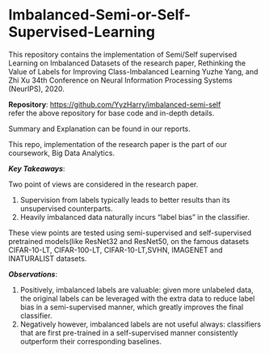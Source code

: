 # Imbalanced-Semi-or-Self-Supervised-Learning

This repository contains the implementation of Semi/Self supervised Learning on Imbalanced Datasets of the research paper, Rethinking the Value of Labels for Improving Class-Imbalanced Learning Yuzhe Yang, and Zhi Xu 34th Conference on Neural Information Processing Systems (NeurIPS), 2020.  

**Repository**: https://github.com/YyzHarry/imbalanced-semi-self  
refer the above repository for base code and in-depth details.  
  
Summary and Explanation can be found in our reports.  
  
This repo, implementation of the research paper is the part of our coursework, Big Data Analytics.  

***Key Takeaways***:    
  
Two point of views are considered in the research paper.  
1. Supervision from labels typically leads to better results than its unsupervised counterparts.  
2. Heavily imbalanced data naturally incurs “label bias” in the classifier.    
  
These view points are tested using semi-supervised and self-supervised pretrained models(like ResNet32 and ResNet50, on the famous datasets CIFAR-10-LT, CIFAR-100-LT, CIFAR-10-LT,SVHN, IMAGENET and INATURALIST datasets.  

***Observations***:   
1. Positively, imbalanced labels are valuable: given more unlabeled data, the original labels can be leveraged with the extra data to reduce label bias in a semi-supervised manner, which greatly improves the final classifier.  
2. Negatively however, imbalanced labels are not useful always: classifiers that are first pre-trained in a self-supervised manner consistently outperform their corresponding baselines.  
